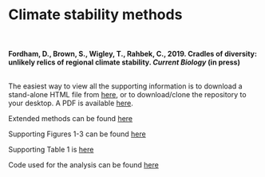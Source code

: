 # Climate stability methods

<br/><br/>
**Fordham, D., Brown, S., Wigley, T., Rahbek, C., 2019. Cradles of diversity: unlikely relics of regional climate stability. _Current Biology_ (in press)**
<br/><br/>

The easiest way to view all the supporting information is to download a stand-alone HTML file from [here](Methods_Climate_Stability.zip), or to download/clone the repository to your desktop. A PDF is available [here](hFordham_CurrentBiol_methods_github.pdf).

Extended methods can be found [here](climate_stability_methods.md)

Supporting Figures 1-3 can be found [here](climate_stability_figures.md)

Supporting Table 1 is [here](climate_stability_tables.md)

Code used for the analysis can be found [here](climate_stability_code.md)
